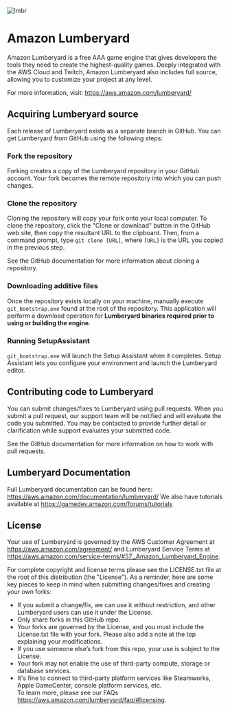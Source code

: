 ![lmbr](https://s3-us-west-2.amazonaws.com/git-release/ReadmeResources/readme_header.jpg)


# Amazon Lumberyard
Amazon Lumberyard is a free AAA game engine that gives developers the tools they need to create the highest-quality games. Deeply integrated with the AWS Cloud and Twitch, Amazon Lumberyard also includes full source, allowing you to customize your project at any level.

For more information, visit: https://aws.amazon.com/lumberyard/

## Acquiring Lumberyard source
Each release of Lumberyard exists as a separate branch in GitHub. You can get Lumberyard from GitHub using the following steps:

### Fork the repository
Forking creates a copy of the Lumberyard repository in your GitHub account. Your fork becomes the remote repository into which you can push changes.

### Clone the repository
Cloning the repository will copy your fork onto your local computer. To clone the repository, click the "Clone or download" button in the GitHub web site, then copy the resultant URL to the clipboard. Then, from a command prompt, type ```git clone [URL]```, where ```[URL]``` is the URL you copied in the previous step.

See the GitHub documentation for more information about cloning a repository.

### Downloading additive files
Once the repository exists locally on your machine, manually execute ```git_bootstrap.exe``` found at the root of the repository. This application will perform a download operation for __Lumberyard binaries required prior to using or building the engine__. 

### Running SetupAssistant
```git_bootstrap.exe``` will launch the Setup Assistant when it completes. Setup Assistant lets you configure your environment and launch the Lumberyard editor.

## Contributing code to Lumberyard
You can submit changes/fixes to Lumberyard using pull requests. When you submit a pull request, our support team will be notified and will evaluate the code you submitted. You may be contacted to provide further detail or clarification while support evaluates your submitted code. 

See the GitHub documentation for more information on how to work with pull requests.

## Lumberyard Documentation
Full Lumberyard documentation can be found here:
https://aws.amazon.com/documentation/lumberyard/
We also have tutorials available at https://gamedev.amazon.com/forums/tutorials 

## License
Your use of Lumberyard is governed by the AWS Customer Agreement at https://aws.amazon.com/agreement/ and Lumberyard Service Terms at https://aws.amazon.com/service-terms/#57._Amazon_Lumberyard_Engine.

For complete copyright and license terms please see the LICENSE.txt file at the root of this distribution (the "License").  As a reminder, here are some key pieces to keep in mind when submitting changes/fixes and creating your own forks:
-	If you submit a change/fix, we can use it without restriction, and other Lumberyard users can use it under the License. 
-	Only share forks in this GitHub repo.
-	Your forks are governed by the License, and you must include the License.txt file with your fork.  Please also add a note at the top explaining your modifications.
-	If you use someone else’s fork from this repo, your use is subject to the License.    
-	Your fork may not enable the use of third-party compute, storage or database services.  
-	It's fine to connect to third-party platform services like Steamworks, Apple GameCenter, console platform services, etc.  
To learn more, please see our FAQs https://aws.amazon.com/lumberyard/faq/#licensing. 



